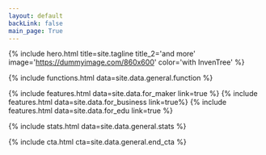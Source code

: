 ```yaml
---
layout: default
backLink: false
main_page: True
---
```


{% include hero.html title=site.tagline title_2='and more' image='https://dummyimage.com/860x600' color='with InvenTree' %}

{% include functions.html data=site.data.general.function %}

{% include features.html data=site.data.for_maker link=true %}
{% include features.html data=site.data.for_business link=true%}
{% include features.html data=site.data.for_edu link=true %}

{% include stats.html data=site.data.general.stats %}

{% include cta.html cta=site.data.general.end_cta %}

